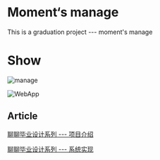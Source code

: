 # Moment‘s manage

This is a graduation project --- moment's manage

# Show

![manage](https://github.com/ishareme/moment/blob/master/github/moment2.gif)

![WebApp](https://github.com/ishareme/moment/blob/master/github/moment3.gif)

## Article

[聊聊毕业设计系列 --- 项目介绍](https://juejin.im/post/5b6c419b6fb9a04fc67c2522)

[聊聊毕业设计系列 --- 系统实现](https://juejin.im/post/5b7295e3f265da281659608b)
